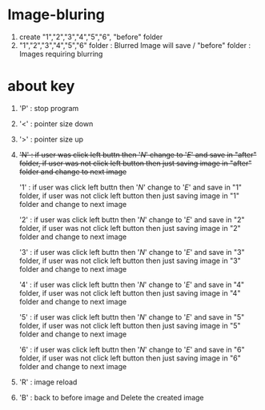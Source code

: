 # Image-bluring

1. create "1","2","3","4","5","6", "before" folder
2. "1","2","3","4","5","6" folder : Blurred Image will save  / "before" folder : Images requiring blurring


# about key
1. 'P' : stop program
2. '<' : pointer size down
3. '>' : pointer size up
4. ~~'N' : if user was click left buttn then '_N_' change to '_E_' and save in "after" folder, if user was not click left button then just saving image in "after" folder and change to next image~~
   
   '1' : if user was click left buttn then '_N_' change to '_E_' and save in "1" folder, if user was not click left button then just saving image in "1" folder and change to next image
   
   '2' : if user was click left buttn then '_N_' change to '_E_' and save in "2" folder, if user was not click left button then just saving image in "2" folder and change to next image
   
   '3' : if user was click left buttn then '_N_' change to '_E_' and save in "3" folder, if user was not click left button then just saving image in "3" folder and change to next image
   
   '4' : if user was click left buttn then '_N_' change to '_E_' and save in "4" folder, if user was not click left button then just saving image in "4" folder and change to next image
   
   '5' : if user was click left buttn then '_N_' change to '_E_' and save in "5" folder, if user was not click left button then just saving image in "5" folder and change to next image
   
   '6' : if user was click left buttn then '_N_' change to '_E_' and save in "6" folder, if user was not click left button then just saving image in "6" folder and change to next image
   

5. 'R' : image reload
6. 'B' : back to before image and Delete the created image
